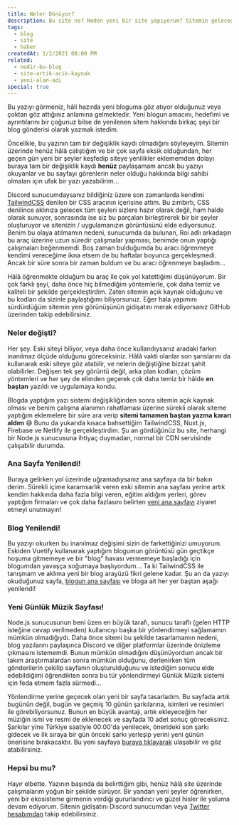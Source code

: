 ```yaml
---
title: Neler Dönüyor?
description: Bu site ne? Neden yeni bir site yapıyorum? Sitemin geleceği için ne gibi kararlar alacağım? Hepsini bu yazıda açıklıyorum!
tags:
  - blog
  - site
  - haber
createdAt: 1/2/2021 08:00 PM
related:
  - nedir-bu-blog
  - site-artik-acik-kaynak
  - yeni-alan-adi
special: true
---
```


Bu yazıyı görmeniz, hâli hazırda yeni bloguma göz atıyor olduğunuz veya çoktan göz attığınız anlamına gelmektedir. Yeni blogun amacını, hedefimi ve ayrıntılarını bir çoğunuz bilse de yenilenen sitem hakkında birkaç şeyi bir blog gönderisi olarak yazmak istedim.

Öncelikle, bu yazının tam bir değişiklik kaydı olmadığını söyleyeyim. Sitemin üzerinde henüz hâlâ çalıştığım ve bir çok sayfa eksik olduğundan, her geçen gün yeni bir şeyler keşfedip siteye yenilikler eklememden dolayı buraya tam bir değişiklik kaydı **henüz** paylaşamam ancak bu yazıyı okuyanlar ve bu sayfayı görenlerin neler olduğu hakkında bilgi sahibi olmaları için ufak bir yazı yazabilirim...

Discord sunucumdaysanız bildiğiniz üzere son zamanlarda kendimi [TailwindCSS](https://tailwindcss.com) denilen bir CSS aracının içerisine attım. Bu zımbırtı, CSS denilince aklınıza gelecek tüm şeyleri sizlere hazır olarak değil, ham halde olarak sunuyor, sonrasında ise siz bu parçaları birleştirerek bir bir şeyler oluşturuyor ve sitenizin / uygulamanızın görüntüsünü elde ediyorsunuz. Benim bu olaya atılmamın nedeni, sunucumda da bulunan, Roi adlı arkadaşın bu araç üzerine uzun süredir çalışmalar yapması, benimde onun yaptığı çalışmaları beğenmemdi. Boş zaman bulduğumda bu aracı öğrenmeye kendimi vereceğime ikna etsem de bu haftalar boyunca gerçekleşmedi. Ancak bir süre sonra bir zaman buldum ve bu aracı öğrenmeye başladım...

Hâlâ öğrenmekte olduğum bu araç ile çok yol katettiğimi düşünüyorum. Bir çok farklı şeyi, daha önce hiç bilmediğim yöntemlerle, çok daha temiz ve kaliteli bir şekilde gerçekleştirdim. Zaten sitemin açık kaynak olduğunu ve bu kodları da sizinle paylaştığımı biliyorsunuz. Eğer hala yapımını sürdürdüğüm sitemin yeni görünüşünün gidişatını merak ediyorsanız GitHub üzerinden takip edebilirsiniz.

### Neler değişti?

Her şey. Eski siteyi biliyor, veya daha önce kullandıysanız aradaki farkın inanılmaz ölçüde olduğunu göreceksiniz. Hâlâ vakti olanlar son şanslarını da kullanarak eski siteye göz atabilir, ve nelerin değiştiğine bizzat şahit olabilirler. Değişen tek şey görüntü değil, arka plan kodları, çözüm yöntemleri ve her şey de elimden geçerek çok daha temiz bir hâlde **en baştan** yazıldı ve uygulamaya kondu.

Blogda yaptığım yazı sistemi değişikliğinden sonra sitemin açık kaynak olması ve benim çalışma alanımın rahatlaması üzerine sürekli olarak siteme yaptığım eklemelere bir süre ara verip **sitemi tamamen baştan yazma kararı aldım** 😅 Bunu da yukarıda kısaca bahsettiğim TailwindCSS, Nuxt.js, Firebase ve Netlify ile gerçekleştirdim. Şu an gördüğünüz bu site, herhangi bir Node.js sunucusuna ihtiyaç duymadan, normal bir CDN servisinde çalışabilir durumda.

### Ana Sayfa Yenilendi!

Buraya gelirken yol üzerinde uğramadıysanız ana sayfaya da bir bakın derim. Sürekli içime karamsarlık veren eski sitemin ana sayfası yerine artık kendim hakkında daha fazla bilgi veren, eğitim aldığım yerleri, görev yaptığım firmaları ve çok daha fazlasını belirten [yeni ana sayfayı](/) ziyaret etmeyi unutmayın!

### Blog Yenilendi!

Bu yazıyı okurken bu inanılmaz değişimi sizin de farkettiğinizi umuyorum. Eskiden Vuetify kullanarak yaptığım blogumun görüntüsü gün geçtikçe hoşuma gitmemeye ve bir "blog" havası vermemeye başladığı için blogumdan yavaşça soğumaya başlıyordum... Ta ki TailwindCSS ile tanışmam ve aklıma yeni bir blog arayüzü fikri gelene kadar. Şu an da yazıyı okuduğunuz sayfa, [blogun ana sayfası](/blog) ve bloga ait her yer baştan aşağı yenilendi!

### Yeni Günlük Müzik Sayfası!

Node.js sunucusunun beni üzen en büyük tarafı, sunucu taraflı (gelen HTTP isteğine cevap verilmeden) kullanıcıyı başka bir yönlendirmeyi sağlamamın mümkün olmadığıydı. Daha önce sitemi bu şekilde tasarlamamın nedeni, blog yazılarını paylaşınca Discord ve diğer platformlar üzerinde önizleme çıkmasını istememdi. Bunun mümkün olmadığını düşünüyordum ancak bir takım araştırmalardan sonra mümkün olduğunu, derlenirken tüm gönderilerin çekilip sayfanın oluşturulduğunu ve istediğim sonucu elde edebildiğimi öğrendikten sonra bu tür yönlendirmeyi Günlük Müzik sistemi için feda etmem fazla sürmedi...

Yönlendirme yerine geçecek olan yeni bir sayfa tasarladım. Bu sayfada artık bugünün değil, bugün ve geçmiş 10 günün şarkılarına, isimleri ve resimleri ile görebiliyorsunuz. Bunun en büyük avantajı, artık ekleyeceğim her müziğin ismi ve resmi de eklenecek ve sayfada 10 adet sonuç göreceksiniz. Şarkılar yine Türkiye saatiyle 00:00'da yenilecek, önerideki son şarkı gidecek ve ilk sıraya bir gün önceki şarkı yerleşip yerini yeni günün önerisine bırakacaktır. Bu yeni sayfaya [buraya tıklayarak](/daily) ulaşabilir ve göz atabilirsiniz.

### Hepsi bu mu?

Hayır elbette. Yazının başında da belirttiğim gibi, henüz hâlâ site üzerinde çalışmalarım yoğun bir şekilde sürüyor. Bir yandan yeni şeyler öğrenirken, yeni bir ekosisteme girmenin verdiği gururlandırıcı ve güzel hisler ile yoluma devam ediyorum. Sitenin gidişatını Discord sunucumdan veya [Twitter hesabımdan](https://twitter.com/eggsydev) takip edebilirsiniz.
